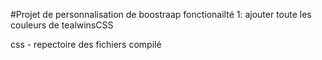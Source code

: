 #Projet de personnalisation de boostraap
  fonctionailté 1: ajouter toute les couleurs de tealwinsCSS
  

css - repectoire des fichiers compilé
